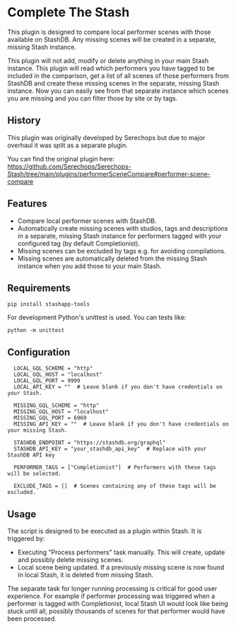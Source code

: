 # Complete The Stash

This plugin is designed to compare local performer scenes with those available on StashDB. Any missing scenes will be created in a separate, missing Stash instance.

This plugin will not add, modify or delete anything in your main Stash instance. This plugin will read which performers you have tagged to be included in the comparison, get a list of all scenes of those performers from StashDB and create these missing scenes in the separate, missing Stash instance. Now you can easily see from that separate instance which scenes you are missing and you can filter those by site or by tags.

## History

This plugin was originally developed by Serechops but due to major overhaul it was split as a separate plugin.

You can find the original plugin here: https://github.com/Serechops/Serechops-Stash/tree/main/plugins/performerSceneCompare#performer-scene-compare

## Features

- Compare local performer scenes with StashDB.
- Automatically create missing scenes with studios, tags and descriptions in a separate, missing Stash instance for performers tagged with your configured tag (by default Completionist).
- Missing scenes can be excluded by tags e.g. for avoiding compilations.
- Missing scenes are automatically deleted from the missing Stash instance when you add those to your main Stash.

## Requirements

`pip install stashapp-tools`

For development Python's unittest is used. You can tests like:

```
python -m unittest
```

## Configuration

```
  LOCAL_GQL_SCHEME = "http"
  LOCAL_GQL_HOST = "localhost"
  LOCAL_GQL_PORT = 9999
  LOCAL_API_KEY = ""  # Leave blank if you don't have credentials on your Stash.

  MISSING_GQL_SCHEME = "http"
  MISSING_GQL_HOST = "localhost"
  MISSING_GQL_PORT = 6969
  MISSING_API_KEY = ""  # Leave blank if you don't have credentials on your missing Stash.

  STASHDB_ENDPOINT = "https://stashdb.org/graphql"
  STASHDB_API_KEY = "your_stashdb_api_key"  # Replace with your StashDB API key

  PERFORMER_TAGS = ["Completionist"]  # Performers with these tags will be selected.

  EXCLUDE_TAGS = []  # Scenes containing any of these tags will be excluded.
```

## Usage

The script is designed to be executed as a plugin within Stash. It is triggered by:

- Executing "Process performers" task manually. This will create, update and possibly delete missing scenes.
- Local scene being updated. If a previously missing scene is now found in local Stash, it is deleted from missing Stash.

The separate task for longer running processing is critical for good user experience. For example if performer processing was triggered when a performer is tagged with Completionist, local Stash UI would look like being stuck until all, possibly thousands of scenes for that performer would have been processed.

